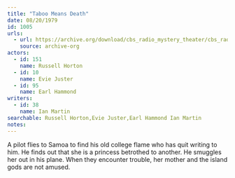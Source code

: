 ```yaml
---
title: "Taboo Means Death"
date: 08/20/1979
id: 1005
urls: 
  - url: https://archive.org/download/cbs_radio_mystery_theater/cbs_radio_mystery_theater-1001-1050.zip/cbs_radio_mystery_theater-1001-1050%2Fcbsrmt_1005_taboo_means_death.mp3
    source: archive-org
actors:  
  - id: 151
    name: Russell Horton  
  - id: 10
    name: Evie Juster  
  - id: 95
    name: Earl Hammond
writers:  
  - id: 38
    name: Ian Martin
searchable: Russell Horton,Evie Juster,Earl Hammond Ian Martin
notes:  
---
```

A pilot flies to Samoa to find his old college flame who has quit writing to him. He finds out that she is a princess betrothed to another. He smuggles her out in his plane. When they encounter trouble, her mother and the island gods are not amused.